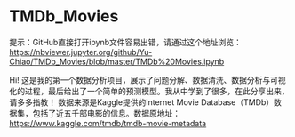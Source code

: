 # TMDb_Movies

提示：GitHub直接打开ipynb文件容易出错，请通过这个地址浏览：https://nbviewer.jupyter.org/github/Yu-Chiao/TMDb_Movies/blob/master/TMDb%20Movies.ipynb

Hi! 这是我的第一个数据分析项目，展示了问题分解、数据清洗、数据分析与可视化的过程，最后给出了一个简单的预测模型。我从中学到了很多，在此分享出来，请多多指教！
数据来源是Kaggle提供的Internet Movie Database（TMDb）数据集，包括了近五千部电影的信息。数据原地址：https://www.kaggle.com/tmdb/tmdb-movie-metadata

